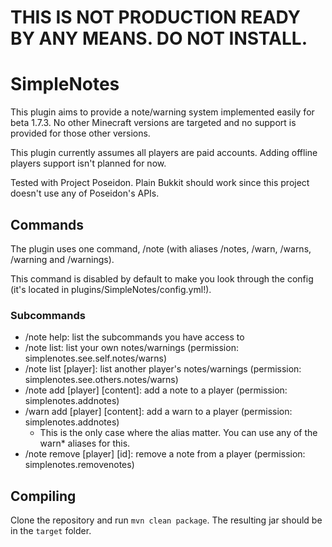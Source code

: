 # THIS IS NOT PRODUCTION READY BY ANY MEANS. DO NOT INSTALL.

# SimpleNotes

This plugin aims to provide a note/warning system implemented easily for beta 1.7.3. No other Minecraft versions are targeted and no support is provided for those other versions.

This plugin currently assumes all players are paid accounts. Adding offline players support isn't planned for now.

Tested with Project Poseidon. Plain Bukkit should work since this project doesn't use any of Poseidon's APIs.

## Commands

The plugin uses one command, /note (with aliases /notes, /warn, /warns, /warning and /warnings).

This command is disabled by default to make you look through the config (it's located in plugins/SimpleNotes/config.yml!).

### Subcommands

- /note help: list the subcommands you have access to
- /note list: list your own notes/warnings (permission: simplenotes.see.self.notes/warns)
- /note list [player]: list another player's notes/warnings (permission: simplenotes.see.others.notes/warns)
- /note add [player] [content]: add a note to a player (permission: simplenotes.addnotes)
- /warn add [player] [content]: add a warn to a player (permission: simplenotes.addnotes)
  - This is the only case where the alias matter. You can use any of the warn* aliases for this.
- /note remove [player] [id]: remove a note from a player (permission: simplenotes.removenotes)

## Compiling

Clone the repository and run `mvn clean package`. The resulting jar should be in the `target` folder.